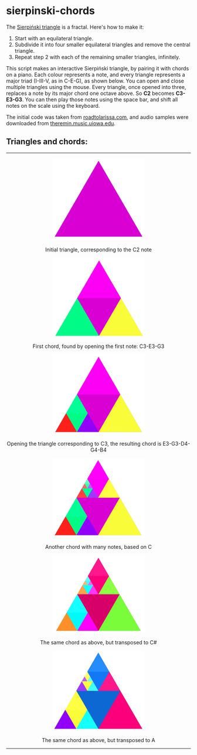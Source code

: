 # sierpinski-chords

The [Sierpiński triangle](https://en.wikipedia.org/wiki/Sierpi%C5%84ski_triangle) is a fractal. Here's how to make it:
1. Start with an equilateral triangle.
2. Subdivide it into four smaller equilateral triangles and remove the central triangle.
3. Repeat step 2 with each of the remaining smaller triangles, infinitely.

This script makes an interactive Sierpiński triangle, by pairing it with chords on a piano. Each colour represents a note, and every triangle represents a major triad (I-III-V, as in C-E-G), as shown below. You can open and close multiple triangles using the mouse. Every triangle, once opened into three, replaces a note by its major chord one octave above. So **C2** becomes **C3-E3-G3**. You can then play those notes using the space bar, and shift all notes on the scale using the keyboard.

The initial code was taken from [roadtolarissa.com](https://roadtolarissa.com/zoomable-sierpinski-triangle-with-d3-js/), and audio samples were downloaded from [theremin.music.uiowa.edu](theremin.music.uiowa.edu).


## Triangles and chords:

- - - -
<p align="center">
<img src="images/screenshot_C2.png" alt="Triangle corresponding to the C2 note" width="50%"/>
</p>
<p align="center">Initial triangle, corresponding to the C2 note</p>

<p align="center">
<img src="images/screenshot_C3_E3_G3.png" alt="Triangle corresponding to C3-E3-G3" width="50%"/>
</p>
<p align="center">First chord, found by opening the first note: C3-E3-G3</p>

<p align="center">
<img src="images/screenshot_E3_G3_D4_G4_B4.png" alt="Triangle corresponding to E3-G3-D4-G4-B4" width="50%"/>
</p>
<p align="center">Opening the triangle corresponding to C3, the resulting chord is E3-G3-D4-G4-B4</p>

<p align="center">
<img src="images/screenshot_many_notes_C.png" alt="Triangle corresponding to a chord with many notes in the key of C" width="50%"/>
</p>
<p align="center">Another chord with many notes, based on C</p>

<p align="center">
<img src="images/screenshot_many_notes_c_sharp.png" alt="Triangle corresponding to a chord with many notes in the key of C sharp" width="50%"/>
</p>
<p align="center">The same chord as above, but transposed to C#</p>

<p align="center">
<img src="images/screenshot_many_notes_A.png" alt="Triangle corresponding to a chord with many notes in the key of A" width="50%"/>
</p>
<p align="center">The same chord as above, but transposed to A</p>


- - - -

